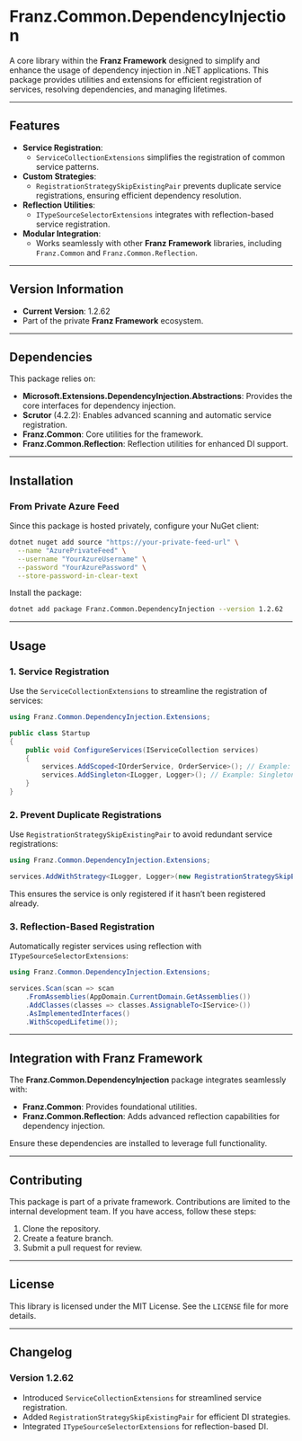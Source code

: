﻿# **Franz.Common.DependencyInjection**

A core library within the **Franz Framework** designed to simplify and enhance the usage of dependency injection in .NET applications. This package provides utilities and extensions for efficient registration of services, resolving dependencies, and managing lifetimes.

---

## **Features**

- **Service Registration**:
  - `ServiceCollectionExtensions` simplifies the registration of common service patterns.
- **Custom Strategies**:
  - `RegistrationStrategySkipExistingPair` prevents duplicate service registrations, ensuring efficient dependency resolution.
- **Reflection Utilities**:
  - `ITypeSourceSelectorExtensions` integrates with reflection-based service registration.
- **Modular Integration**:
  - Works seamlessly with other **Franz Framework** libraries, including `Franz.Common` and `Franz.Common.Reflection`.

---

## **Version Information**

- **Current Version**: 1.2.62
- Part of the private **Franz Framework** ecosystem.

---

## **Dependencies**

This package relies on:
- **Microsoft.Extensions.DependencyInjection.Abstractions**: Provides the core interfaces for dependency injection.
- **Scrutor** (4.2.2): Enables advanced scanning and automatic service registration.
- **Franz.Common**: Core utilities for the framework.
- **Franz.Common.Reflection**: Reflection utilities for enhanced DI support.

---

## **Installation**

### **From Private Azure Feed**
Since this package is hosted privately, configure your NuGet client:

```bash
dotnet nuget add source "https://your-private-feed-url" \
  --name "AzurePrivateFeed" \
  --username "YourAzureUsername" \
  --password "YourAzurePassword" \
  --store-password-in-clear-text
```

Install the package:

```bash
dotnet add package Franz.Common.DependencyInjection --version 1.2.62
```

---

## **Usage**

### **1. Service Registration**

Use the `ServiceCollectionExtensions` to streamline the registration of services:

```csharp
using Franz.Common.DependencyInjection.Extensions;

public class Startup
{
    public void ConfigureServices(IServiceCollection services)
    {
        services.AddScoped<IOrderService, OrderService>(); // Example: Scoped registration
        services.AddSingleton<ILogger, Logger>(); // Example: Singleton registration
    }
}
```

### **2. Prevent Duplicate Registrations**

Use `RegistrationStrategySkipExistingPair` to avoid redundant service registrations:

```csharp
using Franz.Common.DependencyInjection.Extensions;

services.AddWithStrategy<ILogger, Logger>(new RegistrationStrategySkipExistingPair());
```

This ensures the service is only registered if it hasn’t been registered already.

### **3. Reflection-Based Registration**

Automatically register services using reflection with `ITypeSourceSelectorExtensions`:

```csharp
using Franz.Common.DependencyInjection.Extensions;

services.Scan(scan => scan
    .FromAssemblies(AppDomain.CurrentDomain.GetAssemblies())
    .AddClasses(classes => classes.AssignableTo<IService>())
    .AsImplementedInterfaces()
    .WithScopedLifetime());
```

---

## **Integration with Franz Framework**

The **Franz.Common.DependencyInjection** package integrates seamlessly with:
- **Franz.Common**: Provides foundational utilities.
- **Franz.Common.Reflection**: Adds advanced reflection capabilities for dependency injection.

Ensure these dependencies are installed to leverage full functionality.

---

## **Contributing**

This package is part of a private framework. Contributions are limited to the internal development team. If you have access, follow these steps:
1. Clone the repository.
2. Create a feature branch.
3. Submit a pull request for review.

---

## **License**

This library is licensed under the MIT License. See the `LICENSE` file for more details.

---

## **Changelog**

### Version 1.2.62
- Introduced `ServiceCollectionExtensions` for streamlined service registration.
- Added `RegistrationStrategySkipExistingPair` for efficient DI strategies.
- Integrated `ITypeSourceSelectorExtensions` for reflection-based DI.

